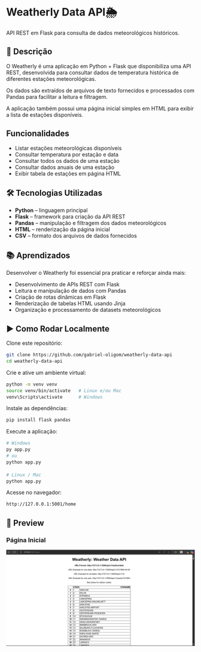 # Weatherly Data API🌦️
API REST em Flask para consulta de dados meteorológicos históricos.

## 📌 Descrição
O Weatherly é uma aplicação em Python + Flask que disponibiliza uma API REST, desenvolvida para consultar dados de temperatura histórica de diferentes estações meteorológicas.

Os dados são extraídos de arquivos de texto fornecidos e processados com Pandas para facilitar a leitura e filtragem.

A aplicação também possui uma página inicial simples em HTML para exibir a lista de estações disponíveis.

## Funcionalidades
- Listar estações meteorológicas disponíveis
- Consultar temperatura por estação e data
- Consultar todos os dados de uma estação
- Consultar dados anuais de uma estação
- Exibir tabela de estações em página HTML



## 🛠️ Tecnologias Utilizadas
- **Python** – linguagem principal
- **Flask** – framework para criação da API REST
- **Pandas** – manipulação e filtragem dos dados meteorológicos
- **HTML** – renderização da página inicial
- **CSV** – formato dos arquivos de dados fornecidos



## 📚 Aprendizados
Desenvolver o Weatherly foi essencial pra praticar e reforçar ainda mais:
- Desenvolvimento de APIs REST com Flask
- Leitura e manipulação de dados com Pandas
- Criação de rotas dinâmicas em Flask
- Renderização de tabelas HTML usando Jinja
- Organização e processamento de datasets meteorológicos



## ▶️ Como Rodar Localmente
Clone este repositório:
``` bash
git clone https://github.com/gabriel-oligom/weatherly-data-api
cd weatherly-data-api
```
Crie e ative um ambiente virtual:
``` bash
python -m venv venv
source venv/bin/activate   # Linux e/ou Mac
venv\Scripts\activate      # Windows
```

Instale as dependências:
``` bash
pip install flask pandas
```

Execute a aplicação:
``` bash
# Windows
py app.py
# ou 
python app.py

# Linux / Mac
python app.py

```

Acesse no navegador:
``` bash
http://127.0.0.1:5001/home
```

## 📸 Preview

### Página Inicial
![Página Inicial](images\weatherly_full_print.png)